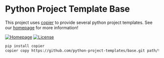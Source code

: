 # Python Project Template Base

This project uses [copier](https://copier.readthedocs.io/en/stable/) to provide several python project templates. See our [homepage](https://github.com/python-project-templates) for more information!

[![Homepage](https://img.shields.io/badge/homepage-Go-blue?style=for-the-badge)](https://github.com/python-project-templates)
[![License](https://img.shields.io/badge/license-Apache--2.0-brightgreen?style=for-the-badge)](https://github.com/python-project-templates)


```bash
pip install copier
copier copy https://github.com/python-project-templates/base.git path/to/new/project
```

